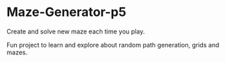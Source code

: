 # Maze-Generator-p5
Create and solve new maze each time you play.

Fun project to learn and explore about random path generation, grids and mazes. 
